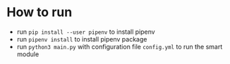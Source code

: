 # How to run
- run `pip install --user pipenv` to install pipenv
- run `pipenv install` to install pipenv package
- run `python3 main.py` with configuration file `config.yml` to run the smart module
